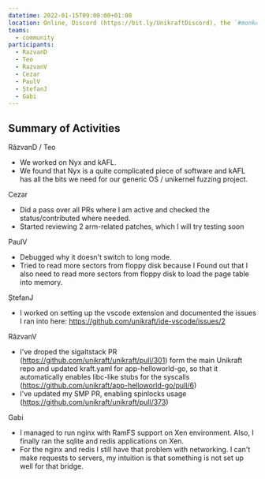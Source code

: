 ```yaml
---
datetime: 2022-01-15T09:00:00+01:00
location: Online, Discord (https://bit.ly/UnikraftDiscord), the `#monkey-business` voice channel
teams:
  - community
participants:
  - RazvanD
  - Teo
  - RazvanV
  - Cezar
  - PaulV
  - ȘtefanJ
  - Gabi
---
```


## Summary of Activities

RăzvanD / Teo
* We worked on Nyx and kAFL.
* We found that Nyx is a quite complicated piece of software and kAFL has all the bits we need for our generic OS / unikernel fuzzing project.

Cezar
* Did a pass over all PRs where I am active and checked the status/contributed where needed.
* Started reviewing 2 arm-related patches, which I will try testing soon

PaulV
* Debugged why it doesn't switch to long mode.
* Tried to read more sectors from floppy disk because I Found out that I also need to read more sectors from floppy disk to load the page table into memory.

ȘtefanJ
* I worked on setting up the vscode extension and documented the issues I ran into here: https://github.com/unikraft/ide-vscode/issues/2

RăzvanV
* I've droped the sigaltstack PR (https://github.com/unikraft/unikraft/pull/301) form the main Unikraft repo and updated kraft.yaml for app-helloworld-go, so that it automatically enables libc-like stubs for the syscalls (https://github.com/unikraft/app-helloworld-go/pull/6)
* I've updated my SMP PR, enabling spinlocks usage (https://github.com/unikraft/unikraft/pull/373)

Gabi
* I managed to run nginx with RamFS support on Xen environment.
  Also, I finally ran the sqlite and redis applications on Xen.
* For the nginx and redis I still have that problem with networking.
  I can't make requests to servers, my intuition is that something is not set up well for that bridge.
